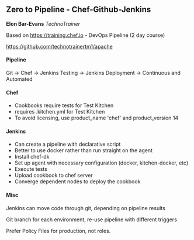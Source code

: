 Zero to Pipeline - Chef-Github-Jenkins
-----------------------------------------

**Elon Bar-Evans** *TechnoTrainer*

Based on https://training.chef.io - DevOps Pipeline (2 day course)

https://github.com/technotrainertm1/apache

#### Pipeline
Git -> Chef -> Jenkins Testing -> Jenkins Deployment -> Continuous and Automated

#### Chef
  - Cookbooks require tests for Test Kitchen
  - requires .kitchen.yml for Test Kitchen
  - To avoid licensing, use product\_name 'chef' and product\_version 14

#### Jenkins
  - Can create a pipeline with declarative script
  - Better to use docker rather than run straight on the agent
  - Install chef-dk
  - Set up agent with necessary configuration (docker, kitchen-docker, etc)
  - Execute tests
  - Upload cookbook to chef server
  - Converge dependent nodes to deploy the cookbook


#### Misc
Jenkins can move code through git, depending on pipeline results

Git branch for each environment, re-use pipeline with different triggers

Prefer Policy Files for production, not roles.

